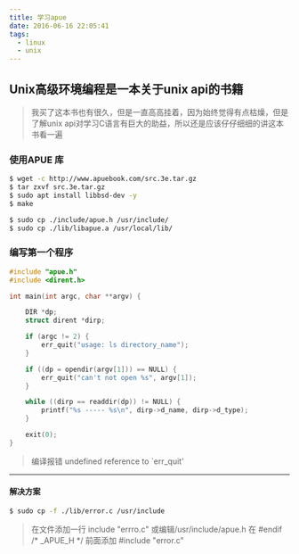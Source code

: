 ```yaml
---
title: 学习apue
date: 2016-06-16 22:05:41
tags:
  - linux
  - unix
---
```


## Unix高级环境编程是一本关于unix api的书籍
> 我买了这本书也有很久，但是一直高高挂着，因为始终觉得有点枯燥，但是了解unix api对学习C语言有巨大的助益，所以还是应该仔仔细细的讲这本书看一遍

### 使用APUE 库

``` bash
$ wget -c http://www.apuebook.com/src.3e.tar.gz
$ tar zxvf src.3e.tar.gz
$ sudo apt install libbsd-dev -y
$ make

$ sudo cp ./include/apue.h /usr/include/
$ sudo cp ./lib/libapue.a /usr/local/lib/
```

### 编写第一个程序

``` c
#include "apue.h"
#include <dirent.h>

int main(int argc, char **argv) {

    DIR *dp;
    struct dirent *dirp;

    if (argc != 2) {
        err_quit("usage: ls directory_name");
    }

    if ((dp = opendir(argv[1])) == NULL) {
        err_quit("can't not open %s", argv[1]);
    }

    while ((dirp == readdir(dp)) != NULL) {
        printf("%s ----- %s\n", dirp->d_name, dirp->d_type);
    }

    exit(0);
}
```

> 编译报错 undefined reference to `err_quit'

***

#### 解决方案

``` bash
$ sudo cp -f ./lib/error.c /usr/include
```

> 在文件添加一行 include "errro.c"
> 或编辑/usr/include/apue.h 在 #endif	/* _APUE_H */ 前面添加 #include "error.c"

